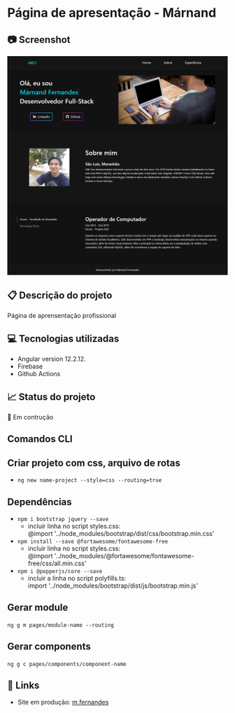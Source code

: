 # Página de apresentação - Márnand

## 📷 Screenshot
 ![portfolio-marnand](src/assets/images/screencapture-m-fernandes-web-app-2022-07-10-15_29_54.png) 

## 📋 Descrição do projeto
Página de aprensentação profissional 

## 💻 Tecnologias utilizadas
- Angular version 12.2.12.
- Firebase
- Github Actions

## 📈 Status do projeto
:construction: Em contrução
<!-- ✅ Concluído -->

## Comandos CLI
## Criar projeto com css, arquivo de rotas
- `ng new name-project --style=css --routing=true`

## Dependências
- `npm i bootstrap jquery --save` 
  - incluir linha no script styles.css: <br/>
      @import '../node_modules/bootstrap/dist/css/bootstrap.min.css'  <br/>
- `npm install --save @fortawesome/fontawesome-free`
  - incluir linha no script styles.css: <br/> 
      @import '../node_modules/@fortawesome/fontawesome-free/css/all.min.css' 
- `npm i @popperjs/core --save`
  - incluir a linha no script polyfills.ts: <br/>
      import '../node_modules/bootstrap/dist/js/bootstrap.min.js' 

## Gerar module 
`ng g m pages/module-name --routing` <!-- Já cria o módulo com um sub-módulo de rotas -->

## Gerar components 
`ng g c pages/components/component-name`

## 🚀 Links 
 - Site em produção: [m.fernandes](https://m-fernandes.web.app/) 
